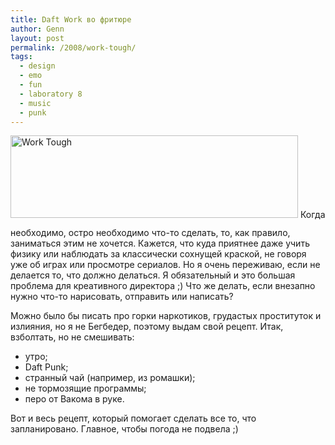 ```yaml
---
title: Daft Work во фритюре
author: Genn
layout: post
permalink: /2008/work-tough/
tags:
  - design
  - emo
  - fun
  - laboratory 8
  - music
  - punk
---
```

<img src='http://mega.genn.org/=^_^=/uploads/2008/05/worktough.png' alt='Work Tough' style="padding-bottom: 15px;"  width="460" height="132" />  
Когда необходимо, остро необходимо что-то сделать, то, как правило, заниматься этим не хочется. Кажется, что куда приятнее даже учить физику или наблюдать за классически сохнущей краской, не говоря уже об играх или просмотре сериалов. Но я очень переживаю, если не делается то, что должно делаться. Я обязательный и это большая проблема для креативного директора ;) Что же делать, если внезапно нужно что-то нарисовать, отправить или написать?

Можно было бы писать про горки наркотиков, грудастых проституток и излияния, но я не Бегбедер, поэтому выдам свой рецепт. Итак, взболтать, но не смешивать: <ul class="postlist">
  <li>
    <span>утро;</span>
  </li>
  <li>
    <span>Daft Punk;</span>
  </li>
  <li>
    <span>странный чай (например, из ромашки);</span>
  </li>
  <li>
    <span>не тормозящие программы;</span>
  </li>
  <li>
    <span>перо от Вакома в руке.</span>
  </li>
</ul>

Вот и весь рецепт, который помогает сделать все то, что запланировано. Главное, чтобы погода не подвела ;)